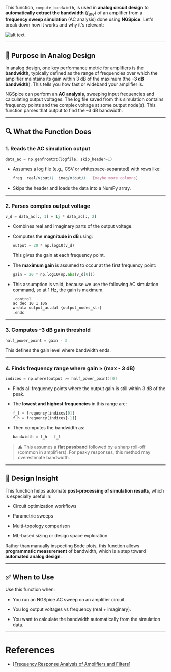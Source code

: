 This function, `compute_bandwidth`, is used in **analog circuit design** to **automatically extract the bandwidth**  ($f_{BW}$) of an amplifier from a **frequency sweep simulation** (AC analysis) done using **NGSpice**. Let's break down how it works and why it's relevant:

![alt text](https://www.electronics-tutorials.ws/wp-content/uploads/2018/05/amplifier-amp78.gif)

---

## 📡 **Purpose in Analog Design**

In analog design, one key performance metric for amplifiers is the **bandwidth**, typically defined as the range of frequencies over which the amplifier maintains its gain within 3 dB of the maximum (the **–3 dB bandwidth**). This tells you how fast or wideband your amplifier is.

NGSpice can perform an **AC analysis**, sweeping input frequencies and calculating output voltages. The log file saved from this simulation contains frequency points and the complex voltage at some output node(s). This function parses that output to find the –3 dB bandwidth.

---

## 🔍 **What the Function Does**

### 1\. **Reads the AC simulation output**

```python
data_ac = np.genfromtxt(logfile, skip_header=1)
```

-   Assumes a log file (e.g., CSV or whitespace-separated) with rows like:
    
    ```scss
    freq  real(v(out))  imag(v(out))   [maybe more columns]
    ```
    
-   Skips the header and loads the data into a NumPy array.
    

---

### 2\. **Parses complex output voltage**

```python
v_d = data_ac[:, 1] + 1j * data_ac[:, 2]
```

-   Combines real and imaginary parts of the output voltage.
    
-   Computes the **magnitude in dB** using:
    
    ```python
    output = 20 * np.log10(v_d)
    ```
    
    This gives the gain at each frequency point.
    
-   The **maximum gain** is assumed to occur at the first frequency point:
    
    ```python
    gain = 20 * np.log10(np.abs(v_d[0]))
    ```
- This assumption is valid, because we use the following AC simulation command, so at 1 Hz, the gain is maximum.
    ```spice
    .control
    ac dec 10 1 10G        
    wrdata output_ac.dat {output_nodes_str} 
    .endc
    ```    

---

### 3\. **Computes –3 dB gain threshold**

```python
half_power_point = gain - 3
```

This defines the gain level where bandwidth ends.

---

### 4\. **Finds frequency range where gain ≥ (max - 3 dB)**

```python
indices = np.where(output >= half_power_point)[0]
```

-   Finds all frequency points where the output gain is still within 3 dB of the peak.
    
-   The **lowest and highest frequencies** in this range are:
    
    ```python
    f_l = frequency[indices[0]]
    f_h = frequency[indices[-1]]
    ```
    
-   Then computes the bandwidth as:
    
    ```python
    bandwidth = f_h - f_l
    ```
    

> ⚠️ This assumes a **flat passband** followed by a sharp roll-off (common in amplifiers). For peaky responses, this method may overestimate bandwidth.

---

## 🧠 **Design Insight**

This function helps automate **post-processing of simulation results**, which is especially useful in:

-   Circuit optimization workflows
    
-   Parametric sweeps
    
-   Multi-topology comparison
    
-   ML-based sizing or design space exploration
    

Rather than manually inspecting Bode plots, this function allows **programmatic measurement** of bandwidth, which is a step toward **automated analog design**.

---

## ✅ When to Use

Use this function when:

-   You run an NGSpice AC sweep on an amplifier circuit.
    
-   You log output voltages vs frequency (real + imaginary).
    
-   You want to calculate the bandwidth automatically from the simulation data.
    

---

# References
- [[Frequency Response Analysis of Amplifiers and Filters](https://www.electronics-tutorials.ws/amplifier/frequency-response.html)]